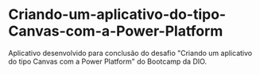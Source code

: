 # Criando-um-aplicativo-do-tipo-Canvas-com-a-Power-Platform
Aplicativo desenvolvido para conclusão do desafio "Criando um aplicativo do tipo Canvas com a Power Platform" do Bootcamp da DIO.
